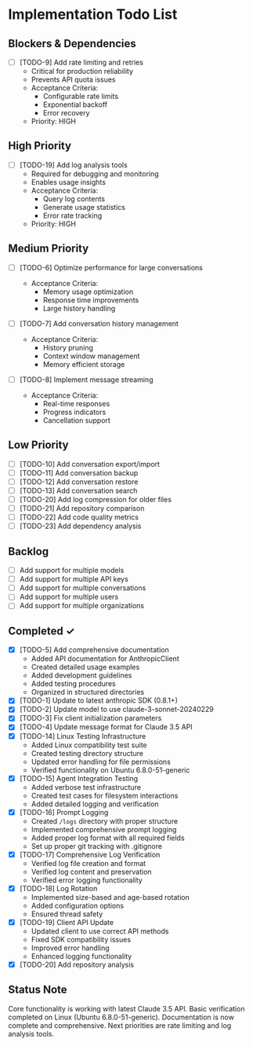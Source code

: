 # Implementation Todo List

## Blockers & Dependencies
- [ ] [TODO-9] Add rate limiting and retries
  - Critical for production reliability
  - Prevents API quota issues
  - Acceptance Criteria:
    - Configurable rate limits
    - Exponential backoff
    - Error recovery
  - Priority: HIGH

## High Priority
- [ ] [TODO-19] Add log analysis tools
  - Required for debugging and monitoring
  - Enables usage insights
  - Acceptance Criteria:
    - Query log contents
    - Generate usage statistics
    - Error rate tracking
  - Priority: HIGH

## Medium Priority
- [ ] [TODO-6] Optimize performance for large conversations
  - Acceptance Criteria:
    - Memory usage optimization
    - Response time improvements
    - Large history handling

- [ ] [TODO-7] Add conversation history management
  - Acceptance Criteria:
    - History pruning
    - Context window management
    - Memory efficient storage

- [ ] [TODO-8] Implement message streaming
  - Acceptance Criteria:
    - Real-time responses
    - Progress indicators
    - Cancellation support

## Low Priority
- [ ] [TODO-10] Add conversation export/import
- [ ] [TODO-11] Add conversation backup
- [ ] [TODO-12] Add conversation restore
- [ ] [TODO-13] Add conversation search
- [ ] [TODO-20] Add log compression for older files
- [ ] [TODO-21] Add repository comparison
- [ ] [TODO-22] Add code quality metrics
- [ ] [TODO-23] Add dependency analysis

## Backlog
- [ ] Add support for multiple models
- [ ] Add support for multiple API keys
- [ ] Add support for multiple conversations
- [ ] Add support for multiple users
- [ ] Add support for multiple organizations

## Completed ✓
- [x] [TODO-5] Add comprehensive documentation
  - Added API documentation for AnthropicClient
  - Created detailed usage examples
  - Added development guidelines
  - Added testing procedures
  - Organized in structured directories
- [x] [TODO-1] Update to latest anthropic SDK (0.8.1+)
- [x] [TODO-2] Update model to use claude-3-sonnet-20240229
- [x] [TODO-3] Fix client initialization parameters
- [x] [TODO-4] Update message format for Claude 3.5 API
- [x] [TODO-14] Linux Testing Infrastructure
  - Added Linux compatibility test suite
  - Created testing directory structure
  - Updated error handling for file permissions
  - Verified functionality on Ubuntu 6.8.0-51-generic
- [x] [TODO-15] Agent Integration Testing
  - Added verbose test infrastructure
  - Created test cases for filesystem interactions
  - Added detailed logging and verification
- [x] [TODO-16] Prompt Logging
  - Created `/logs` directory with proper structure
  - Implemented comprehensive prompt logging
  - Added proper log format with all required fields
  - Set up proper git tracking with .gitignore
- [x] [TODO-17] Comprehensive Log Verification
  - Verified log file creation and format
  - Verified log content and preservation
  - Verified error logging functionality
- [x] [TODO-18] Log Rotation
  - Implemented size-based and age-based rotation
  - Added configuration options
  - Ensured thread safety
- [x] [TODO-19] Client API Update
  - Updated client to use correct API methods
  - Fixed SDK compatibility issues
  - Improved error handling
  - Enhanced logging functionality
- [x] [TODO-20] Add repository analysis

## Status Note
Core functionality is working with latest Claude 3.5 API. Basic verification completed on Linux (Ubuntu 6.8.0-51-generic). Documentation is now complete and comprehensive. Next priorities are rate limiting and log analysis tools. 